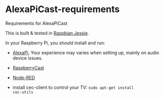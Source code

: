 # AlexaPiCast-requirements
Requirements for AlexaPiCast

This is built & tested in [Raspbian Jessie](https://www.raspberrypi.org/downloads/raspbian/).

In your Raspberry Pi, you should install and run:

* [AlexaPi](https://github.com/alexa-pi/AlexaPi), Your experience may varies when setting up, mainly on audio device issues.

* [RaspberryCast](https://github.com/vincelwt/RaspberryCast)
* [Node-RED](http://nodered.org/docs/hardware/raspberrypi)
* install cec-client to control your TV: <code>sudo apt-get install cec-utils</code>
